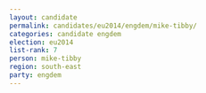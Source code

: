 ```yaml
---
layout: candidate
permalink: candidates/eu2014/engdem/mike-tibby/
categories: candidate engdem
election: eu2014
list-rank: 7
person: mike-tibby
region: south-east
party: engdem
---
```

